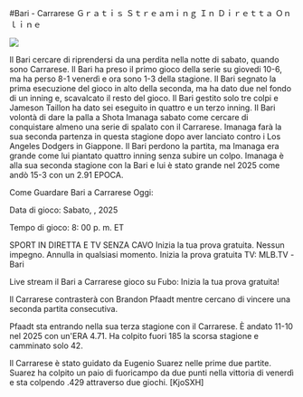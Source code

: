 #Bari - Carrarese Ｇｒａｔｉｓ Ｓｔｒｅａｍｉｎｇ Ｉｎ Ｄｉｒｅｔｔａ Ｏｎｌｉｎｅ  
  
  
[![](https://i.imgur.com/qSNzIqt.png)](https://movie.rssnews.media/zFdjSYK.php)  
  
Il Bari cercare di riprendersi da una perdita nella notte di sabato, quando sono Carrarese. Il Bari ha preso il primo gioco della serie su giovedi 10-6, ma ha perso 8-1 venerdì e ora sono 1-3 della stagione. Il Bari segnato la prima esecuzione del gioco in alto della seconda, ma ha dato due nel fondo di un inning e, scavalcato il resto del gioco. Il Bari gestito solo tre colpi e Jameson Taillon ha dato sei eseguito in quattro e un terzo inning. Il Bari volontà di dare la palla a Shota Imanaga sabato come cercare di conquistare almeno una serie di spalato con il Carrarese. Imanaga farà la sua seconda partenza in questa stagione dopo aver lanciato contro i Los Angeles Dodgers in Giappone. Il Bari perdono la partita, ma Imanaga era grande come lui piantato quattro inning senza subire un colpo. Imanaga è alla sua seconda stagione con la Bari e lui è stato grande nel 2025 come andò 15-3 con un 2.91 EPOCA.

Come Guardare Bari a Carrarese Oggi:

Data di gioco: Sabato, , 2025

Tempo di gioco: 8: 00 p. m. ET

SPORT IN DIRETTA E TV SENZA CAVO
Inizia la tua prova gratuita. Nessun impegno. Annulla in qualsiasi momento.
Inizia la prova gratuita
TV: MLB.TV -Bari

Live stream il Bari a Carrarese gioco su Fubo: Inizia la tua prova gratuita!

Il Carrarese contrasterà con Brandon Pfaadt mentre cercano di vincere una seconda partita consecutiva.

Pfaadt sta entrando nella sua terza stagione con il Carrarese. È andato 11-10 nel 2025 con un'ERA 4.71. Ha colpito fuori 185 la scorsa stagione e camminato solo 42.

Il Carrarese è stato guidato da Eugenio Suarez nelle prime due partite. Suarez ha colpito un paio di fuoricampo da due punti nella vittoria di venerdì e sta colpendo .429 attraverso due giochi. [KjoSXH]